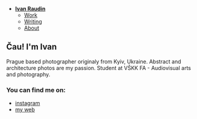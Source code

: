- [**Ivan Raudin**](./index.md) <!-- Use `index.md` as well. `./` is a shortcut back to your home page `index.md` -->
    - [Work](work.md)
    - [Writing](writing.md)
    - [About](about.md)

## Čau! I'm Ivan
Prague based photographer originaly from Kyiv, Ukraine.
Abstract and architecture photos are my passion. 
Student at VŠKK FA - Audiovisual arts and photography. 

### You can find me on:
- [instagram](https://www.instagram.com/truepavuk/)
- [my web](https://raudin.wixsite.com/photography)
